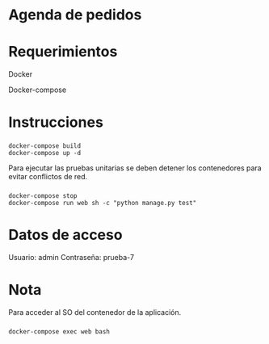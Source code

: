 # Agenda de pedidos

# Requerimientos
Docker

Docker-compose

# Instrucciones

###
    docker-compose build
    docker-compose up -d

Para ejecutar las pruebas unitarias se deben detener los contenedores para evitar conflictos de red.
###
    docker-compose stop
    docker-compose run web sh -c "python manage.py test"

# Datos de acceso
Usuario: admin
Contraseña: prueba-7

# Nota

Para acceder al SO del contenedor de la aplicación.
###
    docker-compose exec web bash
